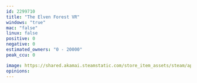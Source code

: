 ```yaml
---
id: 2299710
title: "The Elven Forest VR"
windows: "true"
mac: "false"
linux: false
positive: 0
negative: 0
estimated_owners: "0 - 20000"
peak_ccu: 0

image: https://shared.akamai.steamstatic.com/store_item_assets/steam/apps/2299710/header.jpg?t=1681031192
opinions:
---
```


